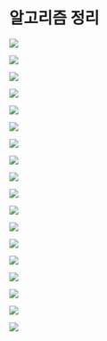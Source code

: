 # 알고리즘 정리

![](Algorithm-summary_1.png)

![](Algorithm-summary_2.png)

![](Algorithm-summary_3.png)

![](Algorithm-summary_4.png)

![](Algorithm-summary_5.png)

![](Algorithm-summary_6.png)

![](Algorithm-summary_7.png)

![](Algorithm-summary_8.png)

![](Algorithm-summary_9.png)

![](Algorithm-summary_10.png)

![](Algorithm-summary_11.png)

![](Algorithm-summary_12.png)

![](Algorithm-summary_13.png)

![](Algorithm-summary_14.png)

![](Algorithm-summary_15.png)

![](Algorithm-summary_16.png)

![](Algorithm-summary_17.png)

![](Algorithm-summary_18.png)
